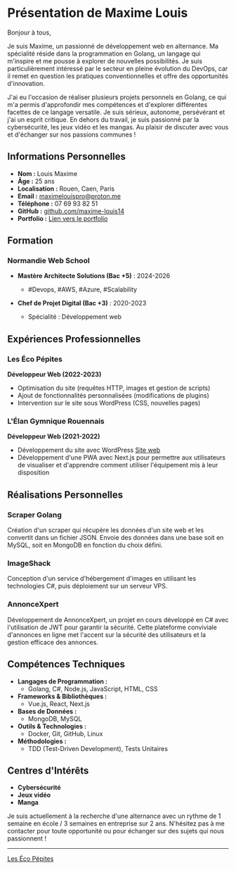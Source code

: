# Présentation de Maxime Louis

Bonjour à tous,

Je suis Maxime, un passionné de développement web en alternance. Ma spécialité réside dans la programmation en Golang, un langage qui m'inspire et me pousse à explorer de nouvelles possibilités. Je suis particulièrement intéressé par le secteur en pleine évolution du DevOps, car il remet en question les pratiques conventionnelles et offre des opportunités d'innovation.

J'ai eu l'occasion de réaliser plusieurs projets personnels en Golang, ce qui m'a permis d'approfondir mes compétences et d'explorer différentes facettes de ce langage versatile. Je suis sérieux, autonome, persévérant et j'ai un esprit critique. En dehors du travail, je suis passionné par la cybersécurité, les jeux vidéo et les mangas. Au plaisir de discuter avec vous et d'échanger sur nos passions communes !

## Informations Personnelles

- **Nom :** Louis Maxime
- **Âge :** 25 ans
- **Localisation :** Rouen, Caen, Paris
- **Email :** [maximelouispro@proton.me](mailto:maximelouispro@proton.me)
- **Téléphone :** 07 69 93 82 51
- **GitHub :** [github.com/maxime-louis14](https://github.com/maxime-louis14)
- **Portfolio :** [Lien vers le portfolio](#)

## Formation

### Normandie Web School
- **Mastère Architecte Solutions (Bac +5)** : 2024-2026
  - #Devops, #AWS, #Azure, #Scalability

- **Chef de Projet Digital (Bac +3)** : 2020-2023
  - Spécialité : Développement web

## Expériences Professionnelles

### Les Éco Pépites
**Développeur Web (2022-2023)**
- Optimisation du site (requêtes HTTP, images et gestion de scripts)
- Ajout de fonctionnalités personnalisées (modifications de plugins)
- Intervention sur le site sous WordPress (CSS, nouvelles pages)

### L'Élan Gymnique Rouennais
**Développeur Web (2021-2022)**
- Développement du site avec WordPress [Site web](https://www.egrouen.net/)
- Développement d'une PWA avec Next.js pour permettre aux utilisateurs de visualiser et d'apprendre comment utiliser l'équipement mis à leur disposition

## Réalisations Personnelles

### Scraper Golang
Création d'un scraper qui récupère les données d'un site web et les convertit dans un fichier JSON. Envoie des données dans une base soit en MySQL, soit en MongoDB en fonction du choix défini.

### ImageShack
Conception d'un service d'hébergement d'images en utilisant les technologies C#, puis déploiement sur un serveur VPS.

### AnnonceXpert
Développement de AnnonceXpert, un projet en cours développé en C# avec l'utilisation de JWT pour garantir la sécurité. Cette plateforme conviviale d'annonces en ligne met l'accent sur la sécurité des utilisateurs et la gestion efficace des annonces.

## Compétences Techniques

- **Langages de Programmation :**
  - Golang, C#, Node.js, JavaScript, HTML, CSS
- **Frameworks & Bibliothèques :**
  - Vue.js, React, Next.js
- **Bases de Données :**
  - MongoDB, MySQL
- **Outils & Technologies :**
  - Docker, Git, GitHub, Linux
- **Méthodologies :**
  - TDD (Test-Driven Development), Tests Unitaires

## Centres d'Intérêts

- **Cybersécurité**
- **Jeux vidéo**
- **Manga**

Je suis actuellement à la recherche d'une alternance avec un rythme de 1 semaine en école / 3 semaines en entreprise sur 2 ans. N'hésitez pas à me contacter pour toute opportunité ou pour échanger sur des sujets qui nous passionnent !

---

[Les Éco Pépites](https://lesecopepites.fr/)
